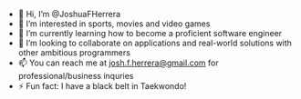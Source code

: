 - 👋 Hi, I’m @JoshuaFHerrera
- 👀 I’m interested in sports, movies and video games
- 🌱 I’m currently learning how to become a proficient software engineer
- 💞️ I’m looking to collaborate on applications and real-world solutions with other ambitious programmers
- 📫 You can reach me at josh.f.herrera@gmail.com for professional/business inquries
- ⚡ Fun fact: I have a black belt in Taekwondo!

<!---
JoshuaFHerrera/JoshuaFHerrera is a ✨ special ✨ repository because its `README.md` (this file) appears on your GitHub profile.
You can click the Preview link to take a look at your changes.
--->
